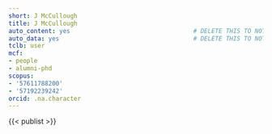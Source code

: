 ```yaml
---
short: J McCullough
title: J McCullough
auto_content: yes                                  # DELETE THIS TO NOT AUTO GENERATE CONTENT
auto_data: yes                                     # DELETE THIS TO NOT AUTO GENERATE METADATA
tclb: user
mcf:
- people
- alumni-phd
scopus:
- '57611788200'
- '57192239242'
orcid: .na.character
---
```


{{< publist >}}
